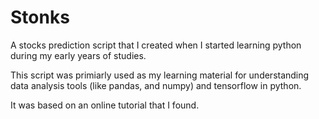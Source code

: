# Stonks
A stocks prediction script that I created when I started learning python during my early years of studies.

This script was primiarly used as my learning material for understanding data analysis tools (like pandas, and numpy) and tensorflow in python.

It was based on an online tutorial that I found. 
